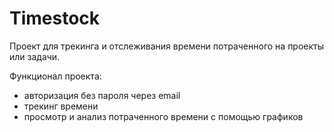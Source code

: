 # Timestock

Проект для трекинга и отслеживания времени потраченного на проекты или задачи.

Функционал проекта:

- авторизация без пароля через email
- трекинг времени
- просмотр и анализ потраченного времени с помощью графиков
